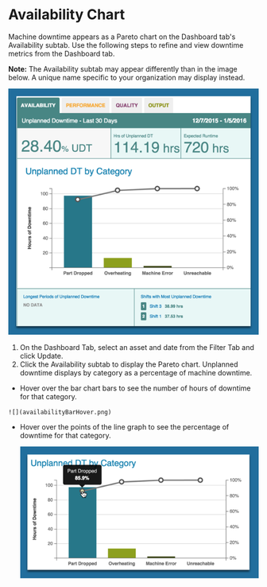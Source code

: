 # Availability Chart

 Machine downtime appears as a Pareto chart on the Dashboard tab's Availability subtab. Use the following steps to refine and view downtime metrics from the Dashboard tab.
  
  **Note:** The Availability subtab may appear differently than in the image below. A unique name specific to your organization may display instead.
  
  ![](availabilityTab.png)
  
  1. On the Dashboard Tab, select an asset and date from the Filter Tab and click Update.
  2. Click the Availability subtab to display the Pareto chart. Unplanned downtime displays by category as a percentage of machine downtime.
   
   * Hover over the bar chart bars to see the number of hours of downtime for that category.

    ![](availabilityBarHover.png)

   * Hover over the points of the line graph to see the percentage of downtime for that category.
     
     ![](availabilityLineHover.png)
 
 